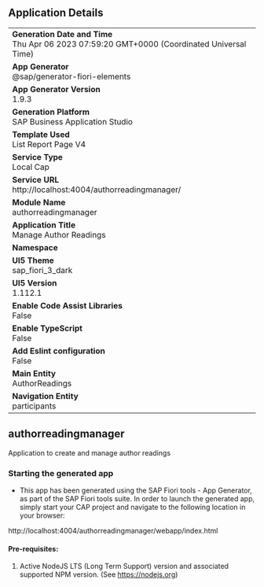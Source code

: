 ## Application Details
|               |
| ------------- |
|**Generation Date and Time**<br>Thu Apr 06 2023 07:59:20 GMT+0000 (Coordinated Universal Time)|
|**App Generator**<br>@sap/generator-fiori-elements|
|**App Generator Version**<br>1.9.3|
|**Generation Platform**<br>SAP Business Application Studio|
|**Template Used**<br>List Report Page V4|
|**Service Type**<br>Local Cap|
|**Service URL**<br>http://localhost:4004/authorreadingmanager/
|**Module Name**<br>authorreadingmanager|
|**Application Title**<br>Manage Author Readings|
|**Namespace**<br>|
|**UI5 Theme**<br>sap_fiori_3_dark|
|**UI5 Version**<br>1.112.1|
|**Enable Code Assist Libraries**<br>False|
|**Enable TypeScript**<br>False|
|**Add Eslint configuration**<br>False|
|**Main Entity**<br>AuthorReadings|
|**Navigation Entity**<br>participants|

## authorreadingmanager

Application to create and manage author readings

### Starting the generated app

-   This app has been generated using the SAP Fiori tools - App Generator, as part of the SAP Fiori tools suite.  In order to launch the generated app, simply start your CAP project and navigate to the following location in your browser:

http://localhost:4004/authorreadingmanager/webapp/index.html

#### Pre-requisites:

1. Active NodeJS LTS (Long Term Support) version and associated supported NPM version.  (See https://nodejs.org)


